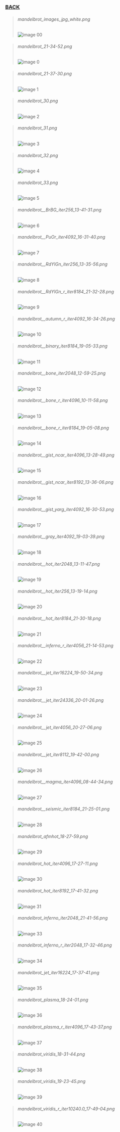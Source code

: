 ### [BACK](../README.md)

> ###### mandelbrot_images_jpg_white.png
> ![image 00](mandelbrot_images_jpg_white.png)

> ###### mandelbrot_21-34-52.png
> ![image 0](mandelbrot_21-34-52.png)

> ###### mandelbrot_21-37-30.png
> ![image 1](mandelbrot_21-37-30.png)

> ###### mandelbrot_30.png
> ![image 2](mandelbrot_30.png)

> ###### mandelbrot_31.png
> ![image 3](mandelbrot_31.png)

> ###### mandelbrot_32.png
> ![image 4](mandelbrot_32.png)

> ###### mandelbrot_33.png
> ![image 5](mandelbrot_33.png)

> ###### mandelbrot__BrBG_iter256_13-41-31.png
> ![image 6](mandelbrot__BrBG_iter256_13-41-31.png)

> ###### mandelbrot__PuOr_iter4092_16-31-40.png
> ![image 7](mandelbrot__PuOr_iter4092_16-31-40.png)

> ###### mandelbrot__RdYlGn_iter256_13-35-56.png
> ![image 8](mandelbrot__RdYlGn_iter256_13-35-56.png)

> ###### mandelbrot__RdYlGn_r_iter8184_21-32-28.png
> ![image 9](mandelbrot__RdYlGn_r_iter8184_21-32-28.png)

> ###### mandelbrot__autumn_r_iter4092_16-34-26.png
> ![image 10](mandelbrot__autumn_r_iter4092_16-34-26.png)

> ###### mandelbrot__binary_iter8184_19-05-33.png
> ![image 11](mandelbrot__binary_iter8184_19-05-33.png)

> ###### mandelbrot__bone_iter2048_12-59-25.png
> ![image 12](mandelbrot__bone_iter2048_12-59-25.png)

> ###### mandelbrot__bone_r_iter4096_10-11-58.png
> ![image 13](mandelbrot__bone_r_iter4096_10-11-58.png)

> ###### mandelbrot__bone_r_iter8184_19-05-08.png
> ![image 14](mandelbrot__bone_r_iter8184_19-05-08.png)

> ###### mandelbrot__gist_ncar_iter4096_13-28-49.png
> ![image 15](mandelbrot__gist_ncar_iter4096_13-28-49.png)

> ###### mandelbrot__gist_ncar_iter8192_13-36-06.png
> ![image 16](mandelbrot__gist_ncar_iter8192_13-36-06.png)

> ###### mandelbrot__gist_yarg_iter4092_16-30-53.png
> ![image 17](mandelbrot__gist_yarg_iter4092_16-30-53.png)

> ###### mandelbrot__gray_iter4092_19-03-39.png
> ![image 18](mandelbrot__gray_iter4092_19-03-39.png)

> ###### mandelbrot__hot_iter2048_13-11-47.png
> ![image 19](mandelbrot__hot_iter2048_13-11-47.png)

> ###### mandelbrot__hot_iter256_13-19-14.png
> ![image 20](mandelbrot__hot_iter256_13-19-14.png)

> ###### mandelbrot__hot_iter8184_21-30-18.png
> ![image 21](mandelbrot__hot_iter8184_21-30-18.png)

> ###### mandelbrot__inferno_r_iter4056_21-14-53.png
> ![image 22](mandelbrot__inferno_r_iter4056_21-14-53.png)

> ###### mandelbrot__jet_iter16224_19-50-34.png
> ![image 23](mandelbrot__jet_iter16224_19-50-34.png)

> ###### mandelbrot__jet_iter24336_20-01-26.png
> ![image 24](mandelbrot__jet_iter24336_20-01-26.png)

> ###### mandelbrot__jet_iter4056_20-27-06.png
> ![image 25](mandelbrot__jet_iter4056_20-27-06.png)

> ###### mandelbrot__jet_iter8112_19-42-00.png
> ![image 26](mandelbrot__jet_iter8112_19-42-00.png)

> ###### mandelbrot__magma_iter4096_08-44-34.png
> ![image 27](mandelbrot__magma_iter4096_08-44-34.png)

> ###### mandelbrot__seismic_iter8184_21-25-01.png
> ![image 28](mandelbrot__seismic_iter8184_21-25-01.png)

> ###### mandelbrot_afmhot_18-27-59.png
> ![image 29](mandelbrot_afmhot_18-27-59.png)

> ###### mandelbrot_hot_iter4096_17-27-11.png
> ![image 30](mandelbrot_hot_iter4096_17-27-11.png)

> ###### mandelbrot_hot_iter8192_17-41-32.png
> ![image 31](mandelbrot_hot_iter8192_17-41-32.png)


> ###### mandelbrot_inferno_iter2048_21-41-56.png
> ![image 33](mandelbrot_inferno_iter2048_21-41-56.png)

> ###### mandelbrot_inferno_r_iter2048_17-32-46.png
> ![image 34](mandelbrot_inferno_r_iter2048_17-32-46.png)

> ###### mandelbrot_jet_iter16224_17-37-41.png
> ![image 35](mandelbrot_jet_iter16224_17-37-41.png)

> ###### mandelbrot_plasma_18-24-01.png
> ![image 36](mandelbrot_plasma_18-24-01.png)

> ###### mandelbrot_plasma_r_iter4096_17-43-37.png
> ![image 37](mandelbrot_plasma_r_iter4096_17-43-37.png)

> ###### mandelbrot_viridis_18-31-44.png
> ![image 38](mandelbrot_viridis_18-31-44.png)

> ###### mandelbrot_viridis_19-23-45.png
> ![image 39](mandelbrot_viridis_19-23-45.png)

> ###### mandelbrot_viridis_r_iter10240.0_17-49-04.png
> ![image 40](mandelbrot_viridis_r_iter10240.0_17-49-04.png)

